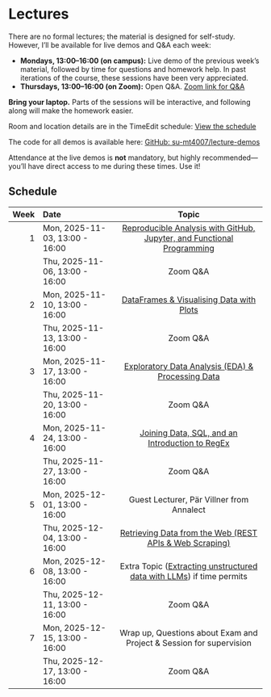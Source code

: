 # Lectures

There are no formal lectures; the material is designed for self-study. However, I’ll be available for live demos and Q&A each week:

* **Mondays, 13:00–16:00 (on campus):** Live demo of the previous week’s material, followed by time for questions and homework help. In past iterations of the course, these sessions have been very appreciated.
* **Thursdays, 13:00–16:00 (on Zoom):** Open Q&A.
  [Zoom link for Q&A]()

**Bring your laptop.** Parts of the sessions will be interactive, and following along will make the homework easier.

Room and location details are in the TimeEdit schedule:
[View the schedule](https://cloud.timeedit.net/su/web/stud1/s.html?tab=3&object=cevt_48076_HT2025&startDate=20251004&endDate=20260418&type=courseevent&h=t)

The code for all demos is available here:
[GitHub: su-mt4007/lecture-demos](https://github.com/su-mt4007/lecture-demos)

Attendance at the live demos is **not** mandatory, but highly recommended—you’ll have direct access to me during these times. Use it!

## Schedule

|   Week    | Date                            |Topic                                                                |
|----------:|:-------------------------------|:---------------------------------------------------------------------:|
|        1  | Mon, 2025-11-03,  13:00 - 16:00 | [Reproducible Analysis with GitHub, Jupyter, and Functional Programming](/lectures/week-1) |
|           | Thu, 2025-11-06,  13:00 - 16:00 | Zoom Q&A                                                            |
|        2  | Mon, 2025-11-10,  13:00 - 16:00 | [DataFrames & Visualising Data with Plots](/lectures/week-2)        |
|           | Thu, 2025-11-13,  13:00 - 16:00 | Zoom Q&A                                                            |
|        3  | Mon, 2025-11-17,  13:00 - 16:00 | [Exploratory Data Analysis (EDA) & Processing Data](/lectures/week-3)     |
|           | Thu, 2025-11-20,  13:00 - 16:00 | Zoom Q&A                                                            |
|        4  | Mon, 2025-11-24,  13:00 - 16:00 | [Joining Data, SQL, and an Introduction to RegEx](/lectures/week-4)     |
|           | Thu, 2025-11-27,  13:00 - 16:00 | Zoom Q&A                                                            |
|        5  | Mon, 2025-12-01,  13:00 - 16:00 | Guest Lecturer, Pär Villner from Annalect                           |
|           | Thu, 2025-12-04,  13:00 - 16:00 | [Retrieving Data from the Web (REST APIs & Web Scraping)](/lectures/week-5)                    |
|        6  | Mon, 2025-12-08,  13:00 - 16:00 | Extra Topic ([Extracting unstructured data with LLMs](/lectures/week-6)) if time permits |
|           | Thu, 2025-12-11,  13:00 - 16:00 | Zoom Q&A                                                            |
|        7  | Mon, 2025-12-15,  13:00 - 16:00 | Wrap up, Questions about Exam and Project & Session for supervision |
|           | Thu, 2025-12-17,  13:00 - 16:00 | Zoom Q&A                                                            |
